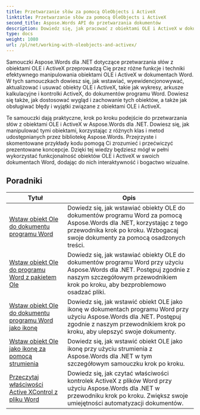 ```yaml
---
title: Przetwarzanie słów za pomocą OleObjects i ActiveX
linktitle: Przetwarzanie słów za pomocą OleObjects i ActiveX
second_title: Aspose.Words API do przetwarzania dokumentów
description: Dowiedz się, jak pracować z obiektami OLE i ActiveX w dokumentach Word za pomocą Aspose.Words dla .NET. Szczegółowe tutoriale z przykładami kodu.
type: docs
weight: 1080
url: /pl/net/working-with-oleobjects-and-activex/
---
```


Samouczki Aspose.Words dla .NET dotyczące przetwarzania słów z obiektami OLE i ActiveX przeprowadzą Cię przez różne funkcje i techniki efektywnego manipulowania obiektami OLE i ActiveX w dokumentach Word. W tych samouczkach dowiesz się, jak wstawiać, wyewidencjonowywać, aktualizować i usuwać obiekty OLE i ActiveX, takie jak wykresy, arkusze kalkulacyjne i kontrolki ActiveX, do dokumentów programu Word. Dowiesz się także, jak dostosować wygląd i zachowanie tych obiektów, a także jak obsługiwać błędy i wyjątki związane z obiektami OLE i ActiveX.

Te samouczki dają praktyczne, krok po kroku podejście do przetwarzania słów z obiektami OLE i ActiveX w Aspose.Words dla .NET. Dowiesz się, jak manipulować tymi obiektami, korzystając z różnych klas i metod udostępnianych przez bibliotekę Aspose.Words. Przejrzyste i skomentowane przykłady kodu pomogą Ci zrozumieć i przećwiczyć prezentowane koncepcje. Dzięki tej wiedzy będziesz mógł w pełni wykorzystać funkcjonalność obiektów OLE i ActiveX w swoich dokumentach Word, dodając do nich interaktywność i bogactwo wizualne.

 ## Poradniki
| Tytuł | Opis |
| --- | --- |
| [Wstaw obiekt Ole do dokumentu programu Word](./insert-ole-object/) | Dowiedz się, jak wstawiać obiekty OLE do dokumentów programu Word za pomocą Aspose.Words dla .NET, korzystając z tego przewodnika krok po kroku. Wzbogacaj swoje dokumenty za pomocą osadzonych treści. |
| [Wstaw obiekt Ole do programu Word z pakietem Ole](./insert-ole-object-with-ole-package/) | Dowiedz się, jak wstawiać obiekty OLE do dokumentów programu Word przy użyciu Aspose.Words dla .NET. Postępuj zgodnie z naszym szczegółowym przewodnikiem krok po kroku, aby bezproblemowo osadzać pliki. |
| [Wstaw obiekt Ole do dokumentu programu Word jako ikonę](./insert-ole-object-as-icon/) | Dowiedz się, jak wstawić obiekt OLE jako ikonę w dokumentach programu Word przy użyciu Aspose.Words dla .NET. Postępuj zgodnie z naszym przewodnikiem krok po kroku, aby ulepszyć swoje dokumenty. |
| [Wstaw obiekt Ole jako ikonę za pomocą strumienia](./insert-ole-object-as-icon-using-stream/) | Dowiedz się, jak wstawić obiekt OLE jako ikonę przy użyciu strumienia z Aspose.Words dla .NET w tym szczegółowym samouczku krok po kroku. |
| [Przeczytaj właściwości Active XControl z pliku Word](./read-active-xcontrol-properties/) | Dowiedz się, jak czytać właściwości kontrolek ActiveX z plików Word przy użyciu Aspose.Words dla .NET w przewodniku krok po kroku. Zwiększ swoje umiejętności automatyzacji dokumentów. |